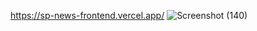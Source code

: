 https://sp-news-frontend.vercel.app/
![Screenshot (140)](https://user-images.githubusercontent.com/69008045/225894141-73745814-3b23-4767-80a0-9848dc87cb13.png)
